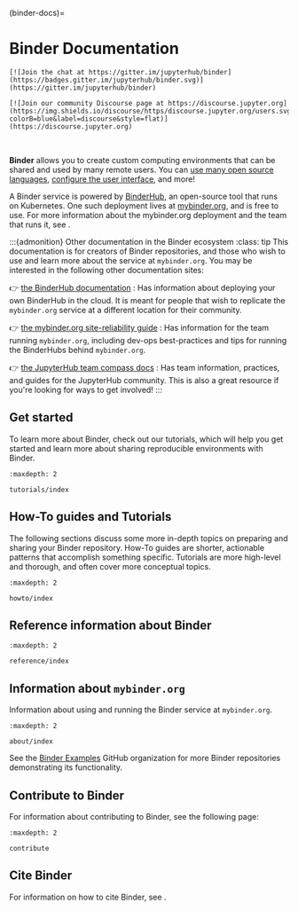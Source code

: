 (binder-docs)=
# Binder Documentation

```{div} badges
[![Join the chat at https://gitter.im/jupyterhub/binder](https://badges.gitter.im/jupyterhub/binder.svg)](https://gitter.im/jupyterhub/binder)

[![Join our community Discourse page at https://discourse.jupyter.org](https://img.shields.io/discourse/https/discourse.jupyter.org/users.svg?colorB=blue&label=discourse&style=flat)](https://discourse.jupyter.org)
```

<br />

**Binder** allows you to create custom computing environments that can be shared
and used by many remote users. You can [use many open source languages](howto/languages.rst), [configure the user interface](howto/user_interface.rst), and more!

A Binder service is powered by [BinderHub](https://github.com/jupyterhub/binderhub),
an open-source tool that runs on Kubernetes.
One such deployment lives at [mybinder.org](https://mybinder.org), and is free to use.
For more information about the mybinder.org deployment and the team that runs it, see
[](about/faq.md).

:::{admonition} Other documentation in the Binder ecosystem
:class: tip
This documentation is for creators of Binder repositories, and those who wish to use
and learn more about the service at `mybinder.org`. You may be interested in the following
other documentation sites:

👉 [the BinderHub documentation](https://binderhub.readthedocs.io)
: Has information about deploying your own BinderHub in the cloud. It is meant for people that wish to replicate the `mybinder.org` service at a different location for their community.

👉 [the mybinder.org site-reliability guide](https://mybinder-sre.readthedocs.io)
: Has information for the team running `mybinder.org`, including dev-ops best-practices and tips for running the BinderHubs behind `mybinder.org`.

👉 [the JupyterHub team compass docs](https://jupyterhub-team-compass.readthedocs.io)
: Has team information, practices, and guides for the JupyterHub community. This is also a great resource if you're looking for ways to get involved!
:::

## Get started

To learn more about Binder, check out our tutorials, which will help you get started and learn more about sharing reproducible environments with Binder.

```{toctree}
:maxdepth: 2

tutorials/index
```

## How-To guides and Tutorials

The following sections discuss some more in-depth topics on preparing and sharing
your Binder repository. How-To guides are shorter, actionable patterns that
accomplish something specific. Tutorials are more high-level and thorough,
and often cover more conceptual topics.

```{toctree}
:maxdepth: 2

howto/index
```

## Reference information about Binder

```{toctree}
:maxdepth: 2

reference/index
```

## Information about `mybinder.org`

Information about using and running the Binder service at `mybinder.org`.

```{toctree}
:maxdepth: 2

about/index
```

See the [Binder Examples](https://github.com/binder-examples) GitHub
organization for more Binder repositories demonstrating its functionality.

## Contribute to Binder

For information about contributing to Binder, see the following page:

```{toctree}
:maxdepth: 2

contribute
```

## Cite Binder

For information on how to cite Binder, see [](citing).
